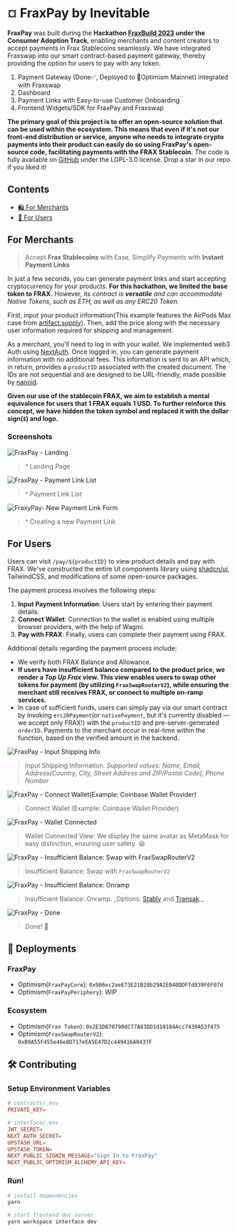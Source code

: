 # ¤ FraxPay by Inevitable

**FraxPay** was built during the **Hackathon [FraxBuild 2023](https://dorahacks.io/hackathon/fraxbuild/track) under the Consumer Adoption Track**, enabling merchants and content creators to accept payments in Frax Stablecoins seamlessly. We have integrated Fraxswap into our smart contract-based payment gateway, thereby providing the option for users to pay with any token.

1. Payment Gateway (Done✅, Deployed to 🔴Optimism Mainnet) integrated with Fraxswap
2. Dashboard
3. Payment Links with Easy-to-use Customer Onboarding
4. Frontend Widgets/SDK for FraxPay and Fraxswap

**The primary goal of this project is to offer an open-source solution that can be used within the ecosystem. This means that even if it's not our front-end distribution or service, anyone who needs to integrate crypto payments into their product can easily do so using FraxPay's open-source code, facilitating payments with the FRAX Stablecoin.**
The code is fully available on [GitHub](https://github.com/0xinevitable/FraxPay) under the LGPL-3.0 license. Drop a star in our repo if you liked it!

## Contents

- [🛍️ For Merchants](#for-merchants)
- [🚗 For Users](#for-users)

## For Merchants

> Accept **Frax Stablecoins** with Ease, Simplify Payments with **Instant Payment Links**

In just a few seconds, you can generate payment links and start accepting cryptocurrency for your products. **For this hackathon, we limited the base token to FRAX.** However, its _contract is **versatile** and can accommodate Native Tokens, such as ETH, as well as any ERC20 Token._

First, input your product information(This example features the AirPods Max case from [artifact.supply](https://artifact.supply)). Then, add the price along with the necessary user information required for shipping and management.

As a merchant, you'll need to log in with your wallet. We implemented web3 Auth using [NextAuth](https://next-auth.js.org). Once logged in, you can generate payment information with no additional fees. This information is sent to an API which, in return, provides a `productID` associated with the created document. The IDs are not sequential and are designed to be URL-friendly, made possible by [nanoid](https://github.com/ai/nanoid/).

**Given our use of the stablecoin FRAX, we aim to establish a mental equivalence for users that 1 FRAX equals 1 USD. To further reinforce this concept, we have hidden the token symbol and replaced it with the dollar sign(`$`) and logo.**

### Screenshots

![FraxPay - Landing](https://github.com/0xinevitable/FraxPay/raw/main/.github/assets/landing.png?v=2)

> ^ Landing Page

![FraxPay - Payment Link List](https://github.com/0xinevitable/FraxPay/raw/main/.github/assets/list.png?v=2)

> ^ Payment Link List

![FraxyPay- New Payment Link Form](https://github.com/0xinevitable/FraxPay/raw/main/.github/assets/create.png?v=2)

> ^ Creating a new Payment Link

## For Users

Users can visit `/pay/${productID}` to view product details and pay with FRAX. We've constructed the entire UI components library using [shadcn/ui](https://ui.shadcn.com), TailwindCSS, and modifications of some open-source packages.

The payment process involves the following steps:

1. **Input Payment Information**: Users start by entering their payment details.
2. **Connect Wallet**: Connection to the wallet is enabled using multiple browser providers, with the help of Wagmi.
3. **Pay with FRAX**: Finally, users can complete their payment using FRAX.

Additional details regarding the payment process include:

- We verify both FRAX Balance and Allowance.
- **If users have insufficient balance compared to the product price, we render a _Top Up Frax_ view. This view enables users to swap other tokens for payment (by utilizing `FraxSwapRouterV2`), while ensuring the merchant still receives FRAX, or connect to multiple on-ramp services.**
- In case of sufficient funds, users can simply pay via our smart contract by invoking `erc20Payment`(or `nativePayment`, but it's currently disabled — we accept only FRAX!) with the `productID` and pre-server-generated `orderID`. Payments to the merchant occur in real-time within the function, based on the verified amount in the backend.

![FraxPay - Input Shipping Info](https://github.com/0xinevitable/FraxPay/raw/main/.github/assets/shipping-connect-1.png?v=2)

> Input Shipping Information. _Supported values: Name, Email, Address(Country, City, Street Address and ZIP/Postal Code), Phone Number_

![FraxPay - Connect Wallet(Example: Coinbase Wallet Provider)](https://github.com/0xinevitable/FraxPay/raw/main/.github/assets/shipping-connect-2.png?v=2)

> Connect Wallet (Example: Coinbase Wallet Provider)

![FraxPay - Wallet Connected](https://github.com/0xinevitable/FraxPay/raw/main/.github/assets/connect-wallet.png?v=2)

> Wallet Connected View: We display the same avatar as MetaMask for easy distinction, ensuring user safety. 😆

![FraxPay - Insufficient Balance: Swap with `FraxSwapRouterV2`](https://github.com/0xinevitable/FraxPay/raw/main/.github/assets/insufficient-amount-swap.png?v=2)

> Insufficient Balance: Swap with `FraxSwapRouterV2`

![FraxPay - Insufficient Balance: Onramp](https://github.com/0xinevitable/FraxPay/raw/main/.github/assets/insufficient-amount-onramp.png?v=2)

> Insufficient Balance: Onramp. \_Options: [Stably](https://stably.io/) and [Transak](https://transak.com/).\_

![FraxPay - Done](https://github.com/0xinevitable/FraxPay/raw/main/.github/assets/done.png?v=2)

> Done! 🎉

## 🔴 Deployments

### FraxPay

- Optimism(`FraxPayCore`): `0x986ec2aeE73E21B28b29A2E040DDFfd839F6F07d`
- Optimism(`FraxPayPeriphery`): WIP

### Ecosystem

- Optimism(`Frax Token`): `0x2E3D870790dC77A83DD1d18184Acc7439A53f475`
- Optimism(`FraxSwapRouterV2`): `0xB9A55F455e46e8D717eEA5E47D2c449416A0437F`

## 🛠️ Contributing

### Setup Environment Variables

```conf
# contracts/.env
PRIVATE_KEY=
```

```conf
# interface/.env
JWT_SECRET=
NEXT_AUTH_SECRET=
UPSTASH_URL=
UPSTASH_TOKEN=
NEXT_PUBLIC_SIGNIN_MESSAGE="Sign In to FraxPay"
NEXT_PUBLIC_OPTIMISM_ALCHEMY_API_KEY=
```

### Run!

```bash
# install dependencies
yarn
```

```bash
# start frontend dev server
yarn workspace interface dev
```
